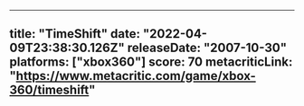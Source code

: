 
---
title: "TimeShift"
date: "2022-04-09T23:38:30.126Z"
releaseDate: "2007-10-30"
platforms: ["xbox360"]
score: 70
metacriticLink: "https://www.metacritic.com/game/xbox-360/timeshift"
---
